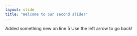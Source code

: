 ```yaml
---
layout: slide
title: "Welcome to our second slide!"
---
```

Added something new on line 5
Use the left arrow to go back!
